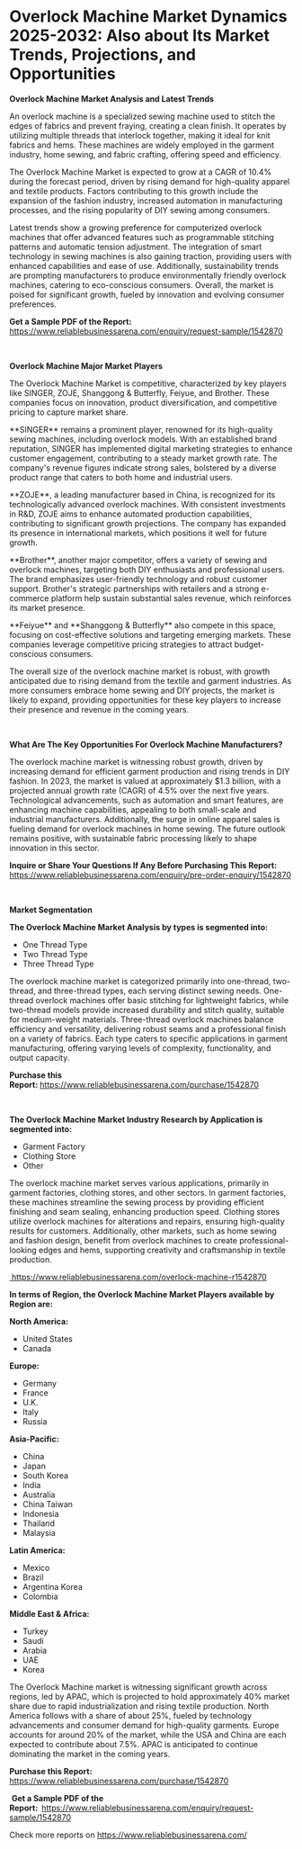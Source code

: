 <p><h1>Overlock Machine Market Dynamics 2025-2032: Also about Its Market Trends, Projections, and Opportunities</h1></p><p><strong>Overlock Machine Market Analysis and Latest Trends</strong></p>
<p><p>An overlock machine is a specialized sewing machine used to stitch the edges of fabrics and prevent fraying, creating a clean finish. It operates by utilizing multiple threads that interlock together, making it ideal for knit fabrics and hems. These machines are widely employed in the garment industry, home sewing, and fabric crafting, offering speed and efficiency.</p><p>The Overlock Machine Market is expected to grow at a CAGR of 10.4% during the forecast period, driven by rising demand for high-quality apparel and textile products. Factors contributing to this growth include the expansion of the fashion industry, increased automation in manufacturing processes, and the rising popularity of DIY sewing among consumers. </p><p>Latest trends show a growing preference for computerized overlock machines that offer advanced features such as programmable stitching patterns and automatic tension adjustment. The integration of smart technology in sewing machines is also gaining traction, providing users with enhanced capabilities and ease of use. Additionally, sustainability trends are prompting manufacturers to produce environmentally friendly overlock machines, catering to eco-conscious consumers. Overall, the market is poised for significant growth, fueled by innovation and evolving consumer preferences.</p></p>
<p><strong>Get a Sample PDF of the Report:&nbsp;</strong> <a href="https://www.reliablebusinessarena.com/enquiry/request-sample/1542870?utm_campaign=1871&utm_medium=2&utm_source=Github&utm_content=ia&utm_term=20022025&utm_id=overlock-machine">https://www.reliablebusinessarena.com/enquiry/request-sample/1542870</a></p>
<p>&nbsp;</p>
<p><strong>Overlock Machine Major Market Players</strong></p>
<p><p>The Overlock Machine Market is competitive, characterized by key players like SINGER, ZOJE, Shanggong & Butterfly, Feiyue, and Brother. These companies focus on innovation, product diversification, and competitive pricing to capture market share.</p><p>**SINGER** remains a prominent player, renowned for its high-quality sewing machines, including overlock models. With an established brand reputation, SINGER has implemented digital marketing strategies to enhance customer engagement, contributing to a steady market growth rate. The company's revenue figures indicate strong sales, bolstered by a diverse product range that caters to both home and industrial users.</p><p>**ZOJE**, a leading manufacturer based in China, is recognized for its technologically advanced overlock machines. With consistent investments in R&D, ZOJE aims to enhance automated production capabilities, contributing to significant growth projections. The company has expanded its presence in international markets, which positions it well for future growth.</p><p>**Brother**, another major competitor, offers a variety of sewing and overlock machines, targeting both DIY enthusiasts and professional users. The brand emphasizes user-friendly technology and robust customer support. Brother's strategic partnerships with retailers and a strong e-commerce platform help sustain substantial sales revenue, which reinforces its market presence.</p><p>**Feiyue** and **Shanggong & Butterfly** also compete in this space, focusing on cost-effective solutions and targeting emerging markets. These companies leverage competitive pricing strategies to attract budget-conscious consumers.</p><p>The overall size of the overlock machine market is robust, with growth anticipated due to rising demand from the textile and garment industries. As more consumers embrace home sewing and DIY projects, the market is likely to expand, providing opportunities for these key players to increase their presence and revenue in the coming years.</p></p>
<p>&nbsp;</p>
<p><strong>What Are The Key Opportunities For Overlock Machine Manufacturers?</strong></p>
<p><p>The overlock machine market is witnessing robust growth, driven by increasing demand for efficient garment production and rising trends in DIY fashion. In 2023, the market is valued at approximately $1.3 billion, with a projected annual growth rate (CAGR) of 4.5% over the next five years. Technological advancements, such as automation and smart features, are enhancing machine capabilities, appealing to both small-scale and industrial manufacturers. Additionally, the surge in online apparel sales is fueling demand for overlock machines in home sewing. The future outlook remains positive, with sustainable fabric processing likely to shape innovation in this sector.</p></p>
<p><strong>Inquire or Share Your Questions If Any Before Purchasing This Report:</strong> <a href="https://www.reliablebusinessarena.com/enquiry/pre-order-enquiry/1542870?utm_campaign=1871&utm_medium=2&utm_source=Github&utm_content=ia&utm_term=20022025&utm_id=overlock-machine">https://www.reliablebusinessarena.com/enquiry/pre-order-enquiry/1542870</a></p>
<p>&nbsp;</p>
<p><strong>Market Segmentation</strong></p>
<p><strong>The Overlock Machine Market Analysis by types is segmented into:</strong></p>
<p><ul><li>One Thread Type</li><li>Two Thread Type</li><li>Three Thread Type</li></ul></p>
<p><p>The overlock machine market is categorized primarily into one-thread, two-thread, and three-thread types, each serving distinct sewing needs. One-thread overlock machines offer basic stitching for lightweight fabrics, while two-thread models provide increased durability and stitch quality, suitable for medium-weight materials. Three-thread overlock machines balance efficiency and versatility, delivering robust seams and a professional finish on a variety of fabrics. Each type caters to specific applications in garment manufacturing, offering varying levels of complexity, functionality, and output capacity.</p></p>
<p><strong>Purchase this Report:&nbsp;</strong><a href="https://www.reliablebusinessarena.com/purchase/1542870?utm_campaign=1871&utm_medium=2&utm_source=Github&utm_content=ia&utm_term=20022025&utm_id=overlock-machine">https://www.reliablebusinessarena.com/purchase/1542870</a></p>
<p>&nbsp;</p>
<p><strong>The Overlock Machine Market Industry Research by Application is segmented into:</strong></p>
<p><ul><li>Garment Factory</li><li>Clothing Store</li><li>Other</li></ul></p>
<p><p>The overlock machine market serves various applications, primarily in garment factories, clothing stores, and other sectors. In garment factories, these machines streamline the sewing process by providing efficient finishing and seam sealing, enhancing production speed. Clothing stores utilize overlock machines for alterations and repairs, ensuring high-quality results for customers. Additionally, other markets, such as home sewing and fashion design, benefit from overlock machines to create professional-looking edges and hems, supporting creativity and craftsmanship in textile production.</p></p>
<p><a href="https://www.reliablebusinessarena.com/overlock-machine-r1542870?utm_campaign=1871&utm_medium=2&utm_source=Github&utm_content=ia&utm_term=20022025&utm_id=overlock-machine">&nbsp;https://www.reliablebusinessarena.com/overlock-machine-r1542870</a></p>
<p><strong>In terms of Region, the Overlock Machine Market Players available by Region are:</strong></p>
<p>
    <p> <strong> North America: </strong>
        <ul>
            <li>United States</li>
            <li>Canada</li>
        </ul>
        </p> 
    <p> <strong> Europe: </strong>
        <ul>
            <li>Germany</li>
            <li>France</li>
            <li>U.K.</li>
            <li>Italy</li>
            <li>Russia</li>
        </ul>
        </p> 
    <p> <strong> Asia-Pacific: </strong>
        <ul>
            <li>China</li>
            <li>Japan</li>
            <li>South Korea</li>
            <li>India</li>
            <li>Australia</li>
            <li>China Taiwan</li>
            <li>Indonesia</li>
            <li>Thailand</li>
            <li>Malaysia</li>
        </ul>
        </p> 
    <p> <strong> Latin America: </strong>
        <ul>
            <li>Mexico</li>
            <li>Brazil</li>
            <li>Argentina Korea</li>
            <li>Colombia</li>
        </ul>
        </p> 
    <p> <strong> Middle East & Africa: </strong>
        <ul>
            <li>Turkey</li>
            <li>Saudi</li>
            <li>Arabia</li>
            <li>UAE</li>
            <li>Korea</li>
        </ul>
    </p>
    </p>
<p><p>The Overlock Machine market is witnessing significant growth across regions, led by APAC, which is projected to hold approximately 40% market share due to rapid industrialization and rising textile production. North America follows with a share of about 25%, fueled by technology advancements and consumer demand for high-quality garments. Europe accounts for around 20% of the market, while the USA and China are each expected to contribute about 7.5%. APAC is anticipated to continue dominating the market in the coming years.</p></p>
<p><strong>Purchase this Report: </strong><a href="https://www.reliablebusinessarena.com/purchase/1542870?utm_campaign=1871&utm_medium=2&utm_source=Github&utm_content=ia&utm_term=20022025&utm_id=overlock-machine">https://www.reliablebusinessarena.com/purchase/1542870</a></p>
<p>&nbsp;<strong>Get a Sample PDF of the Report:&nbsp;&nbsp;</strong><a href="https://www.reliablebusinessarena.com/enquiry/request-sample/1542870?utm_campaign=1871&utm_medium=2&utm_source=Github&utm_content=ia&utm_term=20022025&utm_id=overlock-machine">https://www.reliablebusinessarena.com/enquiry/request-sample/1542870</a></p>
<p><strong></strong></p>
<p>Check more reports on <a href="https://www.reliablebusinessarena.com/?utm_campaign=1871&utm_medium=2&utm_source=Github&utm_content=ia&utm_term=20022025&utm_id=overlock-machine">https://www.reliablebusinessarena.com/</a></p>